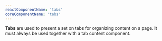 ```yaml
---
reactComponentName: 'tabs'
coreComponentName: 'tabs'
---
```

**Tabs** are used to present a set on tabs for organizing content on a page. It must always be used together with a tab content component.
